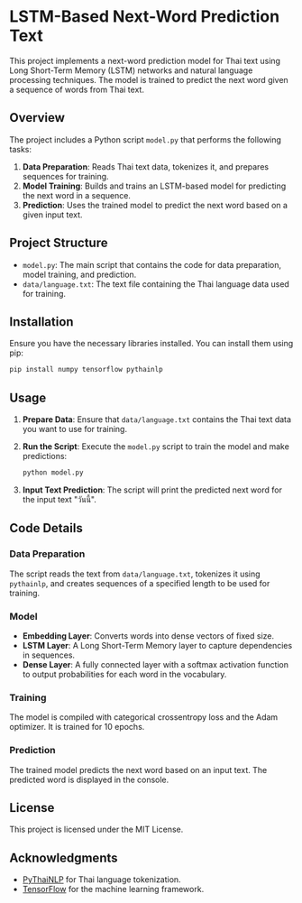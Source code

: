 # LSTM-Based Next-Word Prediction Text

This project implements a next-word prediction model for Thai text using Long Short-Term Memory (LSTM) networks and natural language processing techniques. The model is trained to predict the next word given a sequence of words from Thai text.

## Overview

The project includes a Python script `model.py` that performs the following tasks:

1. **Data Preparation**: Reads Thai text data, tokenizes it, and prepares sequences for training.
2. **Model Training**: Builds and trains an LSTM-based model for predicting the next word in a sequence.
3. **Prediction**: Uses the trained model to predict the next word based on a given input text.

## Project Structure

- `model.py`: The main script that contains the code for data preparation, model training, and prediction.
- `data/language.txt`: The text file containing the Thai language data used for training.

## Installation

Ensure you have the necessary libraries installed. You can install them using pip:

```bash
pip install numpy tensorflow pythainlp
```

## Usage

1. **Prepare Data**: Ensure that `data/language.txt` contains the Thai text data you want to use for training.

2. **Run the Script**: Execute the `model.py` script to train the model and make predictions:

   ```bash
   python model.py
   ```

3. **Input Text Prediction**: The script will print the predicted next word for the input text "วันนี้".

## Code Details

### Data Preparation

The script reads the text from `data/language.txt`, tokenizes it using `pythainlp`, and creates sequences of a specified length to be used for training.

### Model

- **Embedding Layer**: Converts words into dense vectors of fixed size.
- **LSTM Layer**: A Long Short-Term Memory layer to capture dependencies in sequences.
- **Dense Layer**: A fully connected layer with a softmax activation function to output probabilities for each word in the vocabulary.

### Training

The model is compiled with categorical crossentropy loss and the Adam optimizer. It is trained for 10 epochs.

### Prediction

The trained model predicts the next word based on an input text. The predicted word is displayed in the console.

## License

This project is licensed under the MIT License.

## Acknowledgments

- [PyThaiNLP](https://pythainlp.github.io/) for Thai language tokenization.
- [TensorFlow](https://www.tensorflow.org/) for the machine learning framework.
